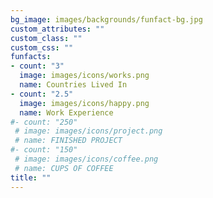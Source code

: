 ```yaml
---
bg_image: images/backgrounds/funfact-bg.jpg
custom_attributes: ""
custom_class: ""
custom_css: ""
funfacts:
- count: "3"
  image: images/icons/works.png
  name: Countries Lived In
- count: "2.5"
  image: images/icons/happy.png
  name: Work Experience
#- count: "250"
 # image: images/icons/project.png
 # name: FINISHED PROJECT
#- count: "150"
 # image: images/icons/coffee.png
 # name: CUPS OF COFFEE
title: ""
---
```

